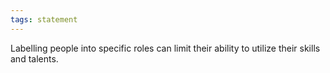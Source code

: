 ```yaml
---
tags: statement
---
```


Labelling people into specific roles can limit their ability to utilize their skills and talents.